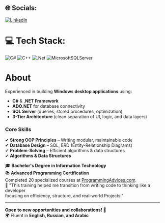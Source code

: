 

###


## 🌐 Socials:
[![LinkedIn](https://img.shields.io/badge/LinkedIn-%230077B5.svg?logo=linkedin&logoColor=white)](https://linkedin.com/in/mhadi-1) 

# 💻 Tech Stack:
![C#](https://img.shields.io/badge/c%23-%23239120.svg?style=for-the-badge&logo=csharp&logoColor=white) ![C++](https://img.shields.io/badge/c++-%2300599C.svg?style=for-the-badge&logo=c%2B%2B&logoColor=white) ![.Net](https://img.shields.io/badge/.NET-5C2D91?style=for-the-badge&logo=.net&logoColor=white) ![MicrosoftSQLServer](https://img.shields.io/badge/Microsoft%20SQL%20Server-CC2927?style=for-the-badge&logo=microsoft%20sql%20server&logoColor=white)

<h1>About</h1>

Experienced in building **Windows desktop applications** using:  
- **C#** & **.NET Framework**  
- **ADO.NET** for database connectivity  
- **SQL Server** (queries, stored procedures, optimization)  
- **3-Tier Architecture** (clean separation of UI, logic, and data layers)  

### **Core Skills**  
✔ **Strong OOP Principles** – Writing modular, maintainable code  
✔ **Database Design** – SQL, ERD (Entity-Relationship Diagrams)  
✔ **Problem-Solving** – Efficient algorithms & data structures  
✔ **Algorithms & Data Structures**


🎓 **Bachelor's Degree in Information Technology**   
📚 **Advanced Programming Certification**  
 Completed 20 specialized courses at [ProgrammingAdvices.com](https://ProgrammingAdvices.com).  
 🔹 "This training helped me transition from writing code to thinking like a developer  
focusing on efficiency, structure, and real-world Projects."
 
---  
**Open to new opportunities and collaborations!** 🚀  
🌍 Fluent in **English, Russian, and Arabic** 





